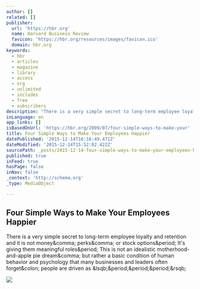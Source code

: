 ```yaml
---
author: []
related: []
publisher:
  url: 'https://hbr.org'
  name: Harvard Business Review
  favicon: 'https://hbr.org/resources/images/favicon.ico'
  domain: hbr.org
keywords:
  - hbr
  - articles
  - magazine
  - library
  - access
  - org
  - unlimited
  - includes
  - free
  - subscribers
description: "There is a very simple secret to long-term employee loyalty and retention and it is not money, perks, or stock options. It's giving them meaningful roles. This is not an idealistic motherhood-and-apple pie dream, but rather a basic condition of human behavior and psychology that many businesses and leaders often forget: people are driven as [...]"
inLanguage: en
app_links: []
isBasedOnUrl: 'https://hbr.org/2009/07/four-simple-ways-to-make-your'
title: Four Simple Ways to Make Your Employees Happier
datePublished: '2015-12-14T16:16:49.471Z'
dateModified: '2015-12-14T15:52:02.422Z'
sourcePath: _posts/2015-12-14-four-simple-ways-to-make-your-employees-happier.md
published: true
inFeed: true
hasPage: false
inNav: false
_context: 'http://schema.org'
_type: MediaObject

---
```

<article style=""><h1>Four Simple Ways to Make Your Employees Happier</h1><p>There is a very simple secret to long-term employee loyalty and retention and it is not money&amp;comma; perks&amp;comma; or stock options&amp;period; It's giving them meaningful roles&amp;period; This is not an idealistic motherhood-and-apple pie dream&amp;comma; but rather a basic condition of human behavior and psychology that many businesses and leaders often forget&amp;colon; people are driven as &amp;lsqb;&amp;period;&amp;period;&amp;period;&amp;rsqb;</p><img src="https://hbr.org/resources/images/hbr_opengraph_940x490.png" /></article>
